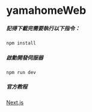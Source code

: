 # yamahomeWeb

##### 記得下載完需要執行以下指令：
```Bash
npm install
```

##### 啟動開發伺服器
```Bash
npm run dev
```
##### 官方教程
[Next.js](https://nextjs.tw/)
